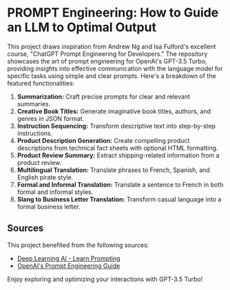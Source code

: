 # PROMPT Engineering: How to Guide an LLM to Optimal Output

This project draws inspiration from Andrew Ng and Isa Fulford's excellent course, "ChatGPT Prompt Engineering for Developers." The repository showcases the art of prompt engineering for OpenAI's GPT-3.5 Turbo, providing insights into effective communication with the language model for specific tasks using simple and clear prompts. Here's a breakdown of the featured functionalities:

1. **Summarization:** Craft precise prompts for clear and relevant summaries.
2. **Creative Book Titles:** Generate imaginative book titles, authors, and genres in JSON format.
3. **Instruction Sequencing:** Transform descriptive text into step-by-step instructions.
4. **Product Description Generation:** Create compelling product descriptions from technical fact sheets with optional HTML formatting.
5. **Product Review Summary:** Extract shipping-related information from a product review.
6. **Multilingual Translation:** Translate phrases to French, Spanish, and English pirate style.
7. **Formal and Informal Translation:** Translate a sentence to French in both formal and informal styles.
8. **Slang to Business Letter Translation:** Transform casual language into a formal business letter.

## Sources

This project benefited from the following sources:

- [Deep Learning AI - Learn Prompting](https://www.deeplearning.ai/)
- [OpenAI's Prompt Engineering Guide](https://platform.openai.com/docs/guides/prompt-engineering?ref=learninglab.dk)

Enjoy exploring and optimizing your interactions with GPT-3.5 Turbo!
